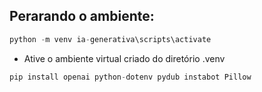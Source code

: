 ## Perarando o ambiente:

```python
python -m venv ia-generativa\scripts\activate

```

* Ative o ambiente virtual criado do diretório .venv

```python
pip install openai python-dotenv pydub instabot Pillow

```